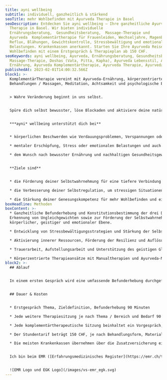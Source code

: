 ```yaml
---
title: ayni wellbeing
subtitle: individuell, ganzheitlich & stärkend
seoTitle: mehr Wohlbefinden mit Ayurveda Therapie in Basel
seoDescription: Entdecken Sie ayni wellbeing – Ihre ganzheitliche Ayurveda
  Therapie in Basel. Wir bieten individuelle
  Ernährungsberatung,  Gesundheitsberatung,  Massage-Therapie und
  Ayurveda  Komplementärtherapie für Frauenleiden, Wechseljahre, Magenbrennen,
  Reflux, Blähungen, Gewichtskontrolle, Stressbewältigung und emotionale
  Belastungen. Krankenkassen anerkannt. Starten Sie Ihre Ayurveda Reise für mehr
  Wohlbefinden mit einem Erstgespräch & Therapieplan ab 150 CHF.
seoKeywords: ayni wellbeing, Ayurveda, Ernährungsberatung, Gesundheitsberatung,
  Massage-Therapie, Doshas (Vata, Pitta, Kapha), Ayurveda Lebensstil, Ayurveda
  Ernährung, Ayurveda Komplementärtherapie, Ayurveda Therapie, Ayurveda Detox
publishedAt: 2023-02-01T14:00:32.566Z
block1: >-
  KomplementärTherapie vereint mit Ayurveda-Ernährung, körperzentrierte
  Behandlungen / Massagen, Meditation, Achtsamkeit und psychologische Beratung.


  > Wahre Veränderung beginnt in uns selbst.


  Spüre dich selbst bewusster, löse Blockaden und aktiviere deine natürlichen Selbstheilungskräfte.


  ***ayni* wellbeing unterstützt dich bei**


  * körperlichen Beschwerden wie Verdauungsproblemen, Verspannungen oder Schmerzen und Frauenleiden

  * mentaler Erschöpfung, Stress oder emotionalen Belastungen und auch bei Beschwerden in den Wechseljahren

  * dem Wunsch nach bewusster Ernährung und nachhaltigen Gesundheitsgewohnheiten


  **Ziele sind**


  * die Förderung deiner Selbstwahrnehmung für eine tiefere Verbindung zu Körper und Emotionen

  * die Verbesserung deiner Selbstregulation, um stressigen Situationen mit mehr Gelassenheit zu begegnen

  * die Stärkung deiner Genesungskompetenz für mehr Wohlbefinden und eine ausgeglichene innere Balance
boxHeadline: Methoden
boxContent: >-
  * Ganzheitliche Befunderhebung und Konstitutionsbestimmung der drei Doshas zur
  Erkennung von Ungleichgewichten sowie zur Förderung der Selbstwahrnehmung auf
  körperlicher, geistiger und emotionaler Ebene.

  * Entwicklung von Stressbewältigungsstrategien und Stärkung der Selbstregulation durch Achtsamkeit, Meditation und Atemtechniken.

  * Aktivierung innerer Ressourcen, Förderung der Resilienz und Auflösung hinderlicher Glaubensmuster zur Stärkung der Genesungskompetenz.

  * Trauerarbeit, Aufstellungsarbeit und Unterstützung des geistigen Gleichgewichts durch Tri-Vargas Matrix (Auflösung der 3-er Matrix von Handlungen/Purpose, Wohlstand und Wünschen)

  * Körperzentrierte Therapieansätze mit Manualtherapien und Ayurveda-Massagen zur Stärkung der körperlichen Vitalität und Beruhigung des Nervensystems [mehr erfahren](https://www.ayni.ch/informationen/ayurveda-massagen)
block2: >-
  ## Ablauf


  In einem ersten Gespräch wird eine umfassende Befunderhebung durchgeführt. Basierend auf der individuellen Situation und Themen auf körperlicher, mentaler und emotionaler Ebene wird der Therapieplan erstellt. Im Laufe des Behandlungszyklus wirken die positiven Änderungen im Innen wie im Aussen und verankern sich so in der Routine im Alltag.


  ## Dauer & Kosten


  * Erstgespräch Thema, Zieldefinition, Befunderhebung 90 Minuten

  * Jede weitere Therapiesitzung je nach Thema / Bereich und Bedarf 90 bis 120 Minuten.

  * Jede komplementärtherapeutische Sitzung beinhaltet ein Vorgespräch, die Behandlung und ein Nachgespräch

  * Der Stundentarif beträgt 150 CHF, je nach Behandlungsform, Materialeinsatz oder Vorbereitung wird der Aufwand separat berechnen.

  * Die meisten Krankenkassen übernehmen über die Zusatzversicherung einen Teil der Behandlungskosten. Bitte vorgängig abklären.


  Ich bin beim EMR ([Erfahrungsmedizinisches Register](https://emr.ch/therapeut/silvia.ferlito/)) mit der Methode Nr. 4041 - Branchenzertifikat OdA KT - Methode Ayurveda Therapie und Nr. 57 - Ayurveda-Ernährung und -Massage registriert. 


  ![EMR Logo und EGK Logo](/images/vs-emr_egk.svg)
---
```

